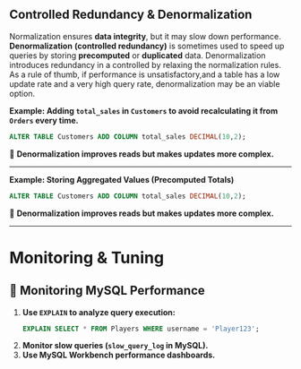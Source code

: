 ## **Controlled Redundancy & Denormalization**
Normalization ensures **data integrity**, but it may slow down performance. **Denormalization** **(controlled redundancy)** is sometimes used to speed up queries by storing **precomputed** or **duplicated** data. Denormalization introduces redundancy in a controlled by relaxing the normalization rules. As a rule of thumb, if performance is unsatisfactory,and a table has a low update rate and a very high query rate, denormalization may be an viable option.

**Example: Adding `total_sales` in `Customers` to avoid recalculating it from `Orders` every time.**
```sql
ALTER TABLE Customers ADD COLUMN total_sales DECIMAL(10,2);
```
📌 **Denormalization improves reads but makes updates more complex.**

---

**Example: Storing Aggregated Values (Precomputed Totals)**
```sql
ALTER TABLE Customers ADD COLUMN total_sales DECIMAL(10,2);
```
📌 **Denormalization improves reads but makes updates more complex.**

---

# **Monitoring & Tuning**
## **🔹 Monitoring MySQL Performance**
1. **Use `EXPLAIN` to analyze query execution:**
   ```sql
   EXPLAIN SELECT * FROM Players WHERE username = 'Player123';
   ```
2. **Monitor slow queries (`slow_query_log` in MySQL).**
3. **Use MySQL Workbench performance dashboards.**
